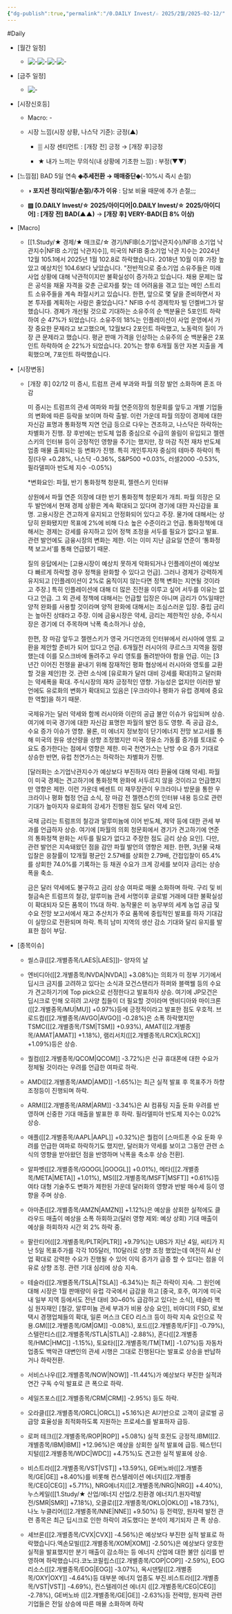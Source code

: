 ```yaml
---
{"dg-publish":true,"permalink":"/0.DAILY Invest/☆ 2025/2월/2025-02-12/","created":"2025-02-10T10:54:17.685+09:00","updated":"2025-06-12T21:21:18.068+09:00"}
---
```


#Daily 


- [월간 일정]
	- ![-](/img/user/attachments/Pasted%20image%2020250207174122.png)![-](/img/user/attachments/Pasted%20image%2020250127112856.png)![-](/img/user/attachments/Pasted%20image%2020250127112925.png)![-](/img/user/attachments/Pasted%20image%2020250201120720.png)

- [금주 일정]
	- ![-](/img/user/attachments/Pasted%20image%2020250207174105.png)



- [시장신호등]
	- Macro: -
	  
	- 시장 느낌(시장 상황, 나스닥 기준): 긍정(▲)
		  
		- ▒ 시장 센티먼트 : [개장 전] 긍정 → [개장 후]긍정
		  
		- ★ 내가 느끼는 무의식(내 상황에 기초한 느낌) : 부정(▼▼)



- [느낌점] BAD 5일 연속 **◈추세전환 → 매매중단◈**(-10%시 즉시 손절) 
  
	- **◑ 포지션 정리(익절/손절)/추가 이유** :  담보 비율 때문에 추가 손절;;;

	- **▨ [0.DAILY Invest/☆ 2025/아이디어\|0.DAILY Invest/☆ 2025/아이디어] : [개장 전]  BAD(▲▲)** → **[개장 후] VERY-BAD(日 8% 이상)**




- [Macro]
	- [[1.Study/★ 경제/★ 매크로/☆ 경기/NFIB(소기업낙관지수)/NFIB 소기업 낙관지수\|NFIB 소기업 낙관지수]], 미국의 NFIB 중소기업 낙관 지수는 2024년 12월 105.1에서 2025년 1월 102.8로 하락했습니다. 2018년 10월 이후 가장 높았고 예상치인 104.6보다 낮았습니다. "전반적으로 중소기업 소유주들은 미래 사업 상황에 대해 낙관적이지만 불확실성이 증가하고 있습니다. 채용 문제는 많은 공석을 채울 자격을 갖춘 근로자를 찾는 데 어려움을 겪고 있는 메인 스트리트 소유주들을 계속 좌절시키고 있습니다. 한편, 앞으로 몇 달을 준비하면서 자본 투자를 계획하는 사람은 줄었습니다." NFIB 수석 경제학자 빌 던켈버그가 말했습니다. 경제가 개선될 것으로 기대하는 소유주의 순 백분율은 5포인트 하락하여 순 47%가 되었습니다. 소유주의 18%는 인플레이션이 사업 운영에서 가장 중요한 문제라고 보고했으며, 12월보다 2포인트 하락했고, 노동력의 질이 가장 큰 문제라고 했습니다. 평균 판매 가격을 인상하는 소유주의 순 백분율은 2포인트 하락하여 순 22%가 되었습니다. 20%는 향후 6개월 동안 자본 지출을 계획했으며, 7포인트 하락했습니다.



- [시장변동]
	- [개장 후] 02/12 미 증시, 트럼프 관세 부과와 파월 의장 발언 소화하며 혼조 마감
	  
	  미 증시는 트럼프의 관세 여파와 파월 연준의장의 청문회를 앞두고 개별 기업들의 변화에 따른 등락을 보이며 하락 출발. 이런 가운데 파월 의장이 경제에 대한 자신감 표명과 통화정책 지연 언급 등으로 다우는 견조하고, 나스닥은 하락하는 차별화가 진행. 장 후반에는 반도체 업종 중심으로 수급의 쏠림이 유입되고 젤렌스키의 인터뷰 등이 긍정적인 영향을 주기는 했지만, 장 마감 직전 재차 반도체 업종 매물 출회되는 등 변화가 진행. 특히 개인투자자 중심의 테마주 하락이 특징(다우 +0.28%, 나스닥 -0.36%, S&P500 +0.03%, 러셀2000 -0.53%, 필라델피아 반도체 지수 -0.05%)
	  
	  *변화요인: 파월, 반기 통화정책 청문회, 젤렌스키 인터뷰
	  
	  상원에서 파월 연준 의장에 대한 반기 통화정책 청문회가 개최. 파월 의장은 모두 발언에서 현재 경제 상황은 계속 확대되고 있다며 경기에 대한 자신감을 표명. 고용시장은 견고하게 유지되고 안정화되어 있다고 주장. 물가에 대해서는 상당히 완화됐지만 목표에 2%에 비해 다소 높은 수준이라고 언급. 통화정책에 대해서는 경제는 강세를 유지하고 있어 정책 조정을 서두를 필요가 없다고 발표. 관련 발언에도 금융시장의 변화는 제한. 이는 이미 지난 금요일 연준이 ‘통화정책 보고서’를 통해 언급됐기 때문. 
	  
	  질의 응답에서는 [고용시장이 예상치 못하게 악화되거나 인플레이션이 예상보다 빠르게 하락할 경우 정책을 완화할 수 있다고 언급]. 그러나 경제가 강력하게 유지되고 [인플레이션이 2%로 움직이지 않는다면 정책 변화는 지연될 것이라고 주장.] 특히 인플레이션에 대해 더 많은 진전을 이루고 싶어 서두를 이유는 없다고 언급. 그 외 관세 정책에 대해서는 언급할 입장은 아니며 금리가 0%일때만 양적 완화를 사용할 것이라며 양적 완화에 대해서는 조심스러운 입장. 중립 금리는 높아진 상태라고 주장. 이에 금융시장은 약세, 금리는 제한적인 상승, 주식시장은 경기에 더 주목하며 낙폭 축소하거나 상승, 
	  
	  한편, 장 마감 앞두고 젤렌스키가 영국 가디언과의 인터뷰에서 러시아에 영토 교환을 제안할 준비가 되어 있다고 언급. 6개월전 러시아의 쿠르스크 지역을 점령했는데 이를 모스크바에 돌려주고 우리 영토를 돌려받아야 함을 언급. 이는 [3년간 이어진 전쟁을 끝내기 위해 잠재적인 평화 협상에서 러시아와 영토를 교환할 것을 제안]한 것. 관련 소식에 [유로화가 달러 대비 강세를 확대]하고 달러화는 약세폭을 확대. 주식시장의 재차 긍정적인 영향. 가능성은 없지만 이러한 발언에도 유로화의 변화가 확대되고 있음은 [우크라이나 평화가 유럽 경제에 중요한 역할]을 하기 때문.
	  
	  국제유가는 달러 약세와 함께 러시아와 이란의 공급 불안 이슈가 유입되며 상승. 여기에 미국 경기에 대한 자신감 표명한 파월의 발언 등도 영향. 즉 공급 감소, 수요 증가 이슈가 영향. 물론, 미 에너지 정보청이 단기에너지 전망 보고서를 통해 미국의 원유 생산량을 상향 조정했지만 미국 정유소 가동률 증가를 토대로 수요도 증가한다는 점에서 영향은 제한. 미국 천연가스는 난방 수요 증가 기대로 상승한 반면, 유럽 천연가스는 하락하는 차별화가 진행. 
	  
	  [달러화는 소기업낙관지수가 예상보다 부진하자 여타 환율에 대해 약세]. 파월이 미국 경제는 견고하기에 통화정책 완화에 서두르지 않을 것이라고 언급했지만 영향은 제한. 이런 가운데 베센트 미 재무장관이 우크라이나 방문을 통한 우크라이나 평화 협정 언급 소식, 장 마감 전 젤렌스킨의 인터뷰 내용 등으로 관련 기대가 높아지자 유로화의 강세가 진행된 점도 달러 약세 요인. 
	  
	  국채 금리는 트럼프의 철강과 알루미늄에 이어 반도체, 제약 등에 대한 관세 부과를 언급하자 상승. 여기에 [파월의 의회 청문회에서 경기가 견고하기에 연준의 통화정책 완화는 서두를 필요가 없다고 주장한 점도 금리 상승 요인]. 다만, 관련 발언은 지속돼왔던 점을 감안 파월 발언의 영향은 제한. 한편, 3년물 국채 입찰은 응찰률이 12개월 평균인 2.57배를 상회한 2.79배, 간접입찰이 65.4%를 상회한 74.0%를 기록하는 등 채권 수요가 크게 강세를 보이자 금리는 상승폭을 축소. 
	  
	  금은 달러 약세에도 불구하고 금리 상승 여파로 매물 소화하며 하락. 구리 및 비철금속은 트럼프의 철강, 알루미늄 관세 서명이후 글로벌 거래에 대한 불확실성이 확대되자 모든 품목이 1%대 하락. 농작물은 미 농무부의 세계 농업 공급 및 수요 전망 보고서에서 재고 추산치가 주요 품목에 중립적인 발표를 하자 기대감이 실망으로 전환되며 하락. 특히 남미 지역의 생산 감소 기대와 달리 유지를 발표한 점이 부담.




- [종목이슈]
	- 씰스큐([[2.개별종목/LAES\|LAES]])- 양자의 날
	  
	- 엔비디아([[2.개별종목/NVDA\|NVDA]] +3.08%)는 의회가 미 정부 기기에서 딥시크 금지를 고려하고 있다는 소식과 모건스탠리가 하퍼와 블랙웰 등의 수요가 견고하기기에 Top pick으로 선정한다고 발표하자 상승. 여기에 JP모건은 딥시크로 인해 오히려 고사양 칩들이 더 필요할 것이라며 엔비디아와 마이크론([[2.개별종목/MU\|MU]] +0.97%)등에 긍정적이라고 발표한 점도 우호적. 브로드컴([[2.개별종목/AVGO\|AVGO]] -0.28%)은 소폭 하락했지만 TSMC([[2.개별종목/TSM\|TSM]] +0.93%), AMAT([[2.개별종목/AMAT\|AMAT]] +1.18%), 램리서치([[2.개별종목/LRCX\|LRCX]] +1.09%)등은 상승. 
	  
	- 퀄컴([[2.개별종목/QCOM\|QCOM]] -3.72%)은 신규 휴대폰에 대한 수요가 정체될 것이라는 우려를 언급한 여파로 하락. 
	  
	- AMD([[2.개별종목/AMD\|AMD]] -1.65%)는 최근 실적 발표 후 목표주가 하향 조정등이 진행되며 하락. 
	  
	- ARM([[2.개별종목/ARM\|ARM]] -3.34%)은 AI 컴퓨팅 지출 둔화 우려를 반영하며 신중한 기대 매출을 발표한 후 하락. 필라델피아 반도체 지수는 0.02% 상승.
	  
	- 애플([[2.개별종목/AAPL\|AAPL]] +0.32%)은 퀄컴이 [스마트폰 수요 둔화 우려를 언급한 여파로 하락하기도 했지만, 달러화가 약세를 보이고 그동안 관련 소식의 영향을 받아왔던 점을 반영하며 낙폭을 축소후 상승 전환]. 
	  
	- 알파벳([[2.개별종목/GOOGL\|GOOGL]] +0.01%), 메타([[2.개별종목/META\|META]] +1.01%), MS([[2.개별종목/MSFT\|MSFT]] +0.61%)등 여타 대형 기술주도 변화가 제한된 가운데 달러화의 영향과 반발 매수세 등이 영향을 주며 상승. 
	  
	- 아마존([[2.개별종목/AMZN\|AMZN]] +1.12%)은 예상을 상회한 실적에도 클라우드 매출이 예상을 소폭 하회하고(달러 영향 제외: 예상 상회) 기대 매출이 예상을 하회하자 시간 외 2% 하락 중.
	  
	- 팔란티어([[2.개별종목/PLTR\|PLTR]] +9.79%)는 UBS가 지난 4일, 씨티가 지난 5일 목표주가를 각각 105달러, 110달러로 상향 조정 했었는데 여전히 AI 산업 확대로 강력한 수요가 진행될 수 있어 이익 증가가 급증 할 수 있다는 점을 이유로 상향 조정. 관련 기대 심리에 상승 지속.
	  
	- 테슬라([[2.개별종목/TSLA\|TSLA]] -6.34%)는 최근 하락이 지속. 그 원인에 대해 시장은 1월 판매량이 유럽 각국에서 급감을 하고 [중국, 호주, 여기에 미국내 일부 지역 등에서도 전년 대비 30~60% 급감하고 있다는 소식], 테슬라 핵심 원자재인 [철강, 알루미늄 관세 부과가 비용 상승 요인], 비야디의 FSD, 로보택시 경쟁업체들의 확대, 일론 머스크 CEO 리스크 등이 하락 지속 요인으로 작용.GM([[2.개별종목/GM\|GM]] -0.08%), 포드([[2.개별종목/F\|F]] -0.79%), 스텔란티스([[2.개별종목/STLA\|STLA]] -2.88%), 혼다([[2.개별종목/HMC\|HMC]] -1.15%), 토요타([[2.개별종목/TM\|TM]] -1.07%)등 자동차 업종도 백악관 대변인의 관세 시행은 그대로 진행된다는 발표로 상승을 반납하거나 하락전환.
	  
	- 서비스나우([[2.개별종목/NOW\|NOW]] -11.44%)가 예상보다 부진한 실적과 연간 구독 수익 발표로 큰 폭으로 하락. 
	  
	- 세일즈포스([[2.개별종목/CRM\|CRM]] -2.95%) 등도 하락.
	  
	- 오라클([[2.개별종목/ORCL\|ORCL]] +5.16%)은 AI기반으로 고객이 글로벌 공급망 효율성을 최적화하도록 지원하는 프로세스를 발표하자 급등. 
	  
	- 로퍼 테크([[2.개별종목/ROP\|ROP]] +5.08%) 실적 호전도 긍정적.IBM([[2.개별종목/IBM\|IBM]] +12.96%)은 예상을 상회한 실적 발표에 급등. 웨스턴디지털([[2.개별종목/WDC\|WDC]] +4.75%)도 견고한 실적 발표에 상승.
	  
	- 비스트라([[2.개별종목/VST\|VST]] +13.59%), GE버노바([[2.개별종목/GE\|GE]] +8.40%)를 비롯해 컨스텔레이션 에너지([[2.개별종목/CEG\|CEG]] +5.71%), NRG에너지([[2.개별종목/NRG\|NRG]] +4.40%), 누스케일([[1.Study/★ 산업/에너지 산업/2.친환경 에너지/1.원자력발전/SMR\|SMR]] +7.18%), 오클로([[2.개별종목/OKLO\|OKLO]] +18.73%), 나노 누클리어([[2.개별종목/NNE\|NNE]] +9.50%) 등 전력망, 원자력 발전 관련 종목은 최근 딥시크로 인한 하락이 과도했다는 분석이 제기되자 큰 폭 상승.
	  
	- 셰브론([[2.개별종목/CVX\|CVX]] -4.56%)은 예상보다 부진한 실적 발표로 하락했습니다.엑손모빌([[2.개별종목/XOM\|XOM]] -2.50%)은 예상보다 양호한 실적을 발표했지만 분기 매출이 감소하는 등 에너지 산업에 대한 불안 심리를 반영하며 하락했습니다.코노코필립스([[2.개별종목/COP\|COP]] -2.59%), EOG 리소스([[2.개별종목/EOG\|EOG]] -3.07%), 옥시덴탈([[2.개별종목/OXY\|OXY]] -4.64%)등 대부분 에너지 업종도 부진.비스트라([[2.개별종목/VST\|VST]] -4.69%), 컨스텔레이션 에너지 ([[2.개별종목/CEG\|CEG]] -2.78%), GE버노바 ([[2.개별종목/GE\|GE]] -2.63%)등 전력망, 원자력 관련 기업들은 전일 상승에 따른 매물 소화하며 하락


